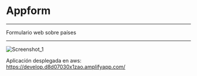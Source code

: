 # Appform
***
Formulario web sobre países
***

![Screenshot_1](https://user-images.githubusercontent.com/53543861/140661594-845acb9c-e4a6-4de5-9192-c98341cd4df7.png)

Aplicación desplegada en aws: https://develop.d8d07030x1zao.amplifyapp.com/
